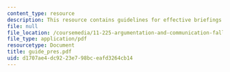 ```yaml
---
content_type: resource
description: This resource contains guidelines for effective briefings.
file: null
file_location: /coursemedia/11-225-argumentation-and-communication-fall-2006/d1707ae4dc9223e798bceafd3264cb14_guide_pres.pdf
file_type: application/pdf
resourcetype: Document
title: guide_pres.pdf
uid: d1707ae4-dc92-23e7-98bc-eafd3264cb14
---
```

